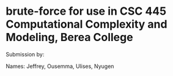 # brute-force for use in CSC 445 Computational Complexity and Modeling, Berea College

Submission by:

Names: Jeffrey, Ousemma, Ulises, Nyugen
